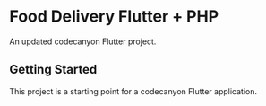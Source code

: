 # Food Delivery Flutter + PHP 

An updated codecanyon Flutter project.

## Getting Started

This project is a starting point for a codecanyon Flutter application.